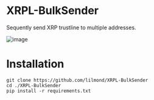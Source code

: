 # XRPL-BulkSender
Sequently send XRP trustline to multiple addresses.

![image](https://github.com/user-attachments/assets/6cddd10d-b17d-442d-af30-8855dcafde51)


# Installation
```
git clone https://github.com/lilmond/XRPL-BulkSender
cd ./XRPL-BulkSender
pip install -r requirements.txt
```
